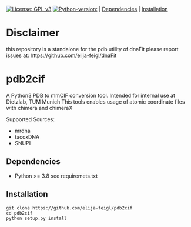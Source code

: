 [![License: GPL v3](https://img.shields.io/badge/License-GPL%20v3-blue.svg)](https://www.gnu.org/licenses/gpl-3.0) [![Python-version:](https://img.shields.io/badge/python-v3.8-green)]() | [Dependencies](#dependencies) | [Installation](#installation)


# Disclaimer
 this repository is a standalone for the pdb utility of dnaFit
 please report issues at: https://github.com/elija-feigl/dnaFit


# pdb2cif

A Python3 PDB to mmCIF conversion tool.
Intended for internal use at Dietzlab, TUM Munich
This tools enables usage of atomic coordinate files with chimera and chimeraX

Supported Sources:
  * mrdna
  * tacoxDNA
  * SNUPI


## Dependencies

* Python >= 3.8
  see requiremets.txt

## Installation

    git clone https://github.com/elija-feigl/pdb2cif
    cd pdb2cif
    python setup.py install
